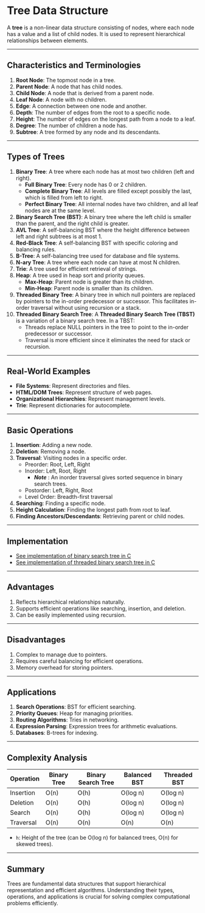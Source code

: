 # Tree Data Structure

A **tree** is a non-linear data structure consisting of nodes, where each node has a value and a list of child nodes. It is used to represent hierarchical relationships between elements.

---

## Characteristics and Terminologies
1. **Root Node**: The topmost node in a tree.
2. **Parent Node**: A node that has child nodes.
3. **Child Node**: A node that is derived from a parent node.
4. **Leaf Node**: A node with no children.
5. **Edge**: A connection between one node and another.
6. **Depth**: The number of edges from the root to a specific node.
7. **Height**: The number of edges on the longest path from a node to a leaf.
8. **Degree**: The number of children a node has.
9. **Subtree**: A tree formed by any node and its descendants.

---

## Types of Trees
1. **Binary Tree**: A tree where each node has at most two children (left and right).
   - **Full Binary Tree**: Every node has 0 or 2 children.
   - **Complete Binary Tree**: All levels are filled except possibly the last, which is filled from left to right.
   - **Perfect Binary Tree**: All internal nodes have two children, and all leaf nodes are at the same level.
2. **Binary Search Tree (BST)**: A binary tree where the left child is smaller than the parent, and the right child is greater.
3. **AVL Tree**: A self-balancing BST where the height difference between left and right subtrees is at most 1.
4. **Red-Black Tree**: A self-balancing BST with specific coloring and balancing rules.
5. **B-Tree**: A self-balancing tree used for database and file systems.
6. **N-ary Tree**: A tree where each node can have at most N children.
7. **Trie**: A tree used for efficient retrieval of strings.
8. **Heap**: A tree used in heap sort and priority queues.
   - **Max-Heap**: Parent node is greater than its children.
   - **Min-Heap**: Parent node is smaller than its children.
9. **Threaded Binary Tree**: A binary tree in which null pointers are replaced by pointers to the in-order predecessor or successor. This facilitates in-order traversal without using recursion or a stack.
10. **Threaded Binary Search Tree**: A **Threaded Binary Search Tree (TBST)** is a variation of a binary search tree. In a TBST:
    - Threads replace NULL pointers in the tree to point to the in-order predecessor or successor.
    - Traversal is more efficient since it eliminates the need for stack or recursion.

---

## Real-World Examples
- **File Systems**: Represent directories and files.
- **HTML/DOM Trees**: Represent structure of web pages.
- **Organizational Hierarchies**: Represent management levels.
- **Trie**: Represent dictionaries for autocomplete.

---

## Basic Operations
1. **Insertion**: Adding a new node.
2. **Deletion**: Removing a node.
3. **Traversal**: Visiting nodes in a specific order.
   - Preorder: Root, Left, Right
   - Inorder: Left, Root, Right
       - ***Note*** : An inorder traversal gives sorted sequence in binary search trees.
   - Postorder: Left, Right, Root
   - Level Order: Breadth-first traversal
4. **Searching**: Finding a specific node.
5. **Height Calculation**: Finding the longest path from root to leaf.
6. **Finding Ancestors/Descendants**: Retrieving parent or child nodes.

---

## Implementation
- [See implementation of binary search tree in C](./bst.c)
- [See implementation of threaded binary search tree in C](./threaded_bst.c)

---

## Advantages
1. Reflects hierarchical relationships naturally.
2. Supports efficient operations like searching, insertion, and deletion.
3. Can be easily implemented using recursion.

---

## Disadvantages
1. Complex to manage due to pointers.
2. Requires careful balancing for efficient operations.
3. Memory overhead for storing pointers.

---

## Applications
1. **Search Operations**: BST for efficient searching.
2. **Priority Queues**: Heap for managing priorities.
3. **Routing Algorithms**: Tries in networking.
4. **Expression Parsing**: Expression trees for arithmetic evaluations.
5. **Databases**: B-trees for indexing.

---

## Complexity Analysis
| Operation         | Binary Tree | Binary Search Tree | Balanced BST | Threaded BST |
|-------------------|-------------|--------------------|--------------|--------------|
| Insertion         | O(n)       | O(h)              | O(log n)     | O(log n)     |
| Deletion          | O(n)       | O(h)              | O(log n)     | O(log n)     |
| Search            | O(n)       | O(h)              | O(log n)     | O(log n)     |
| Traversal         | O(n)       | O(n)              | O(n)         | O(n)         |

- `h`: Height of the tree (can be O(log n) for balanced trees, O(n) for skewed trees).

---

## Summary
Trees are fundamental data structures that support hierarchical representation and efficient algorithms. Understanding their types, operations, and applications is crucial for solving complex computational problems efficiently.
